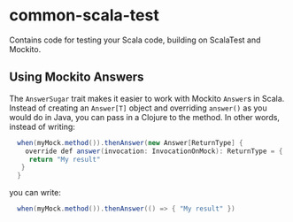# common-scala-test

Contains code for testing your Scala code, building on ScalaTest and Mockito.

 
## Using Mockito Answers

The `AnswerSugar` trait makes it easier to work with Mockito `Answer`s in Scala. Instead of creating an `Answer[T]` object and overriding `answer()` as you would do in Java, you can pass in a Clojure to the method. In other words, instead of writing:

```java
  when(myMock.method()).thenAnswer(new Answer[ReturnType] {
    override def answer(invocation: InvocationOnMock): ReturnType = {
     return "My result"
   }   
  }
```

you can write:

```scala
  when(myMock.method()).thenAnswer(() => { "My result" })
```

